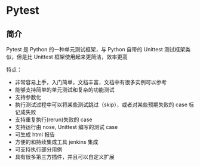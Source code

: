 # Pytest

## 简介

Pytest 是 Python 的一种单元测试框架，与 Python 自带的 Unittest 测试框架类似，但是比 Unittest 框架使用起来更简洁，效率更高

特点：

- 非常容易上手，入门简单，文档丰富，文档中有很多实例可以参考
- 能够支持简单的单元测试和复杂的功能测试
- 支持参数化
- 执行测试过程中可以将某些测试跳过（skip），或者对某些预期失败的 case 标记成失败
- 支持重复执行(rerun)失败的 case
- 支持运行由 nose, Unittest 编写的测试 case
- 可生成 html 报告
- 方便的和持续集成工具 jenkins 集成
- 可支持执行部分用例
- 具有很多第三方插件，并且可以自定义扩展